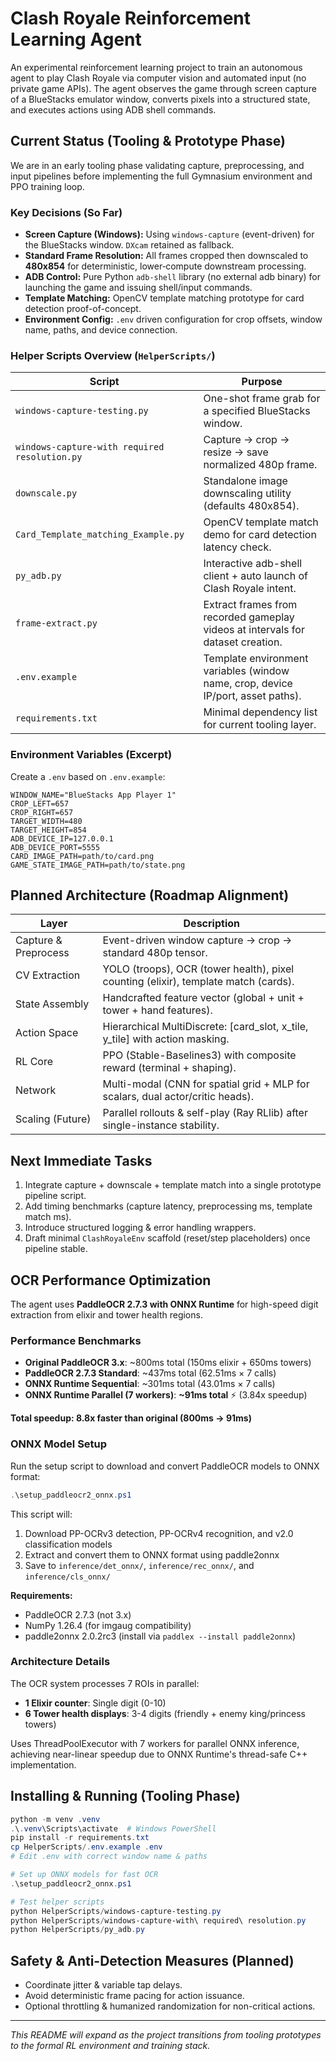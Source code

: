 # Clash Royale Reinforcement Learning Agent

An experimental reinforcement learning project to train an autonomous agent to play Clash Royale via computer vision and automated input (no private game APIs). The agent observes the game through screen capture of a BlueStacks emulator window, converts pixels into a structured state, and executes actions using ADB shell commands.

## Current Status (Tooling & Prototype Phase)

We are in an early tooling phase validating capture, preprocessing, and input pipelines before implementing the full Gymnasium environment and PPO training loop.

### Key Decisions (So Far)

- **Screen Capture (Windows):** Using `windows-capture` (event-driven) for the BlueStacks window. `DXcam` retained as fallback.
- **Standard Frame Resolution:** All frames cropped then downscaled to **480x854** for deterministic, lower‑compute downstream processing.
- **ADB Control:** Pure Python `adb-shell` library (no external adb binary) for launching the game and issuing shell/input commands.
- **Template Matching:** OpenCV template matching prototype for card detection proof-of-concept.
- **Environment Config:** `.env` driven configuration for crop offsets, window name, paths, and device connection.

### Helper Scripts Overview (`HelperScripts/`)

| Script                                        | Purpose                                                                          |
| --------------------------------------------- | -------------------------------------------------------------------------------- |
| `windows-capture-testing.py`                  | One-shot frame grab for a specified BlueStacks window.                           |
| `windows-capture-with required resolution.py` | Capture → crop → resize → save normalized 480p frame.                            |
| `downscale.py`                                | Standalone image downscaling utility (defaults 480x854).                         |
| `Card_Template_matching_Example.py`           | OpenCV template match demo for card detection latency check.                     |
| `py_adb.py`                                   | Interactive adb-shell client + auto launch of Clash Royale intent.               |
| `frame-extract.py`                            | Extract frames from recorded gameplay videos at intervals for dataset creation.  |
| `.env.example`                                | Template environment variables (window name, crop, device IP/port, asset paths). |
| `requirements.txt`                            | Minimal dependency list for current tooling layer.                               |

### Environment Variables (Excerpt)

Create a `.env` based on `.env.example`:

```
WINDOW_NAME="BlueStacks App Player 1"
CROP_LEFT=657
CROP_RIGHT=657
TARGET_WIDTH=480
TARGET_HEIGHT=854
ADB_DEVICE_IP=127.0.0.1
ADB_DEVICE_PORT=5555
CARD_IMAGE_PATH=path/to/card.png
GAME_STATE_IMAGE_PATH=path/to/state.png
```

## Planned Architecture (Roadmap Alignment)

| Layer                | Description                                                                         |
| -------------------- | ----------------------------------------------------------------------------------- |
| Capture & Preprocess | Event-driven window capture → crop → standard 480p tensor.                          |
| CV Extraction        | YOLO (troops), OCR (tower health), pixel counting (elixir), template match (cards). |
| State Assembly       | Handcrafted feature vector (global + unit + tower + hand features).                 |
| Action Space         | Hierarchical MultiDiscrete: [card_slot, x_tile, y_tile] with action masking.        |
| RL Core              | PPO (Stable-Baselines3) with composite reward (terminal + shaping).                 |
| Network              | Multi-modal (CNN for spatial grid + MLP for scalars, dual actor/critic heads).      |
| Scaling (Future)     | Parallel rollouts & self-play (Ray RLlib) after single-instance stability.          |

## Next Immediate Tasks

1. Integrate capture + downscale + template match into a single prototype pipeline script.
2. Add timing benchmarks (capture latency, preprocessing ms, template match ms).
3. Introduce structured logging & error handling wrappers.
4. Draft minimal `ClashRoyaleEnv` scaffold (reset/step placeholders) once pipeline stable.

## OCR Performance Optimization

The agent uses **PaddleOCR 2.7.3 with ONNX Runtime** for high-speed digit extraction from elixir and tower health regions.

### Performance Benchmarks

- **Original PaddleOCR 3.x**: ~800ms total (150ms elixir + 650ms towers)
- **PaddleOCR 2.7.3 Standard**: ~437ms total (62.51ms × 7 calls)
- **ONNX Runtime Sequential**: ~301ms total (43.01ms × 7 calls)
- **ONNX Runtime Parallel (7 workers)**: **~91ms total** ⚡ (3.84x speedup)

**Total speedup: 8.8x faster than original (800ms → 91ms)**

### ONNX Model Setup

Run the setup script to download and convert PaddleOCR models to ONNX format:

```powershell
.\setup_paddleocr2_onnx.ps1
```

This script will:

1. Download PP-OCRv3 detection, PP-OCRv4 recognition, and v2.0 classification models
2. Extract and convert them to ONNX format using paddle2onnx
3. Save to `inference/det_onnx/`, `inference/rec_onnx/`, and `inference/cls_onnx/`

**Requirements:**

- PaddleOCR 2.7.3 (not 3.x)
- NumPy 1.26.4 (for imgaug compatibility)
- paddle2onnx 2.0.2rc3 (install via `paddlex --install paddle2onnx`)

### Architecture Details

The OCR system processes 7 ROIs in parallel:

- **1 Elixir counter**: Single digit (0-10)
- **6 Tower health displays**: 3-4 digits (friendly + enemy king/princess towers)

Uses ThreadPoolExecutor with 7 workers for parallel ONNX inference, achieving near-linear speedup due to ONNX Runtime's thread-safe C++ implementation.

## Installing & Running (Tooling Phase)

```powershell
python -m venv .venv
.\.venv\Scripts\activate  # Windows PowerShell
pip install -r requirements.txt
cp HelperScripts/.env.example .env
# Edit .env with correct window name & paths

# Set up ONNX models for fast OCR
.\setup_paddleocr2_onnx.ps1

# Test helper scripts
python HelperScripts/windows-capture-testing.py
python HelperScripts/windows-capture-with\ required\ resolution.py
python HelperScripts/py_adb.py
```

## Safety & Anti-Detection Measures (Planned)

- Coordinate jitter & variable tap delays.
- Avoid deterministic frame pacing for action issuance.
- Optional throttling & humanized randomization for non-critical actions.

---

_This README will expand as the project transitions from tooling prototypes to the formal RL environment and training stack._
